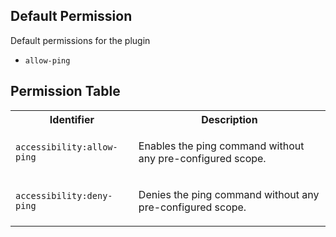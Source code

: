 ## Default Permission

Default permissions for the plugin

- `allow-ping`

## Permission Table

<table>
<tr>
<th>Identifier</th>
<th>Description</th>
</tr>


<tr>
<td>

`accessibility:allow-ping`

</td>
<td>

Enables the ping command without any pre-configured scope.

</td>
</tr>

<tr>
<td>

`accessibility:deny-ping`

</td>
<td>

Denies the ping command without any pre-configured scope.

</td>
</tr>
</table>
